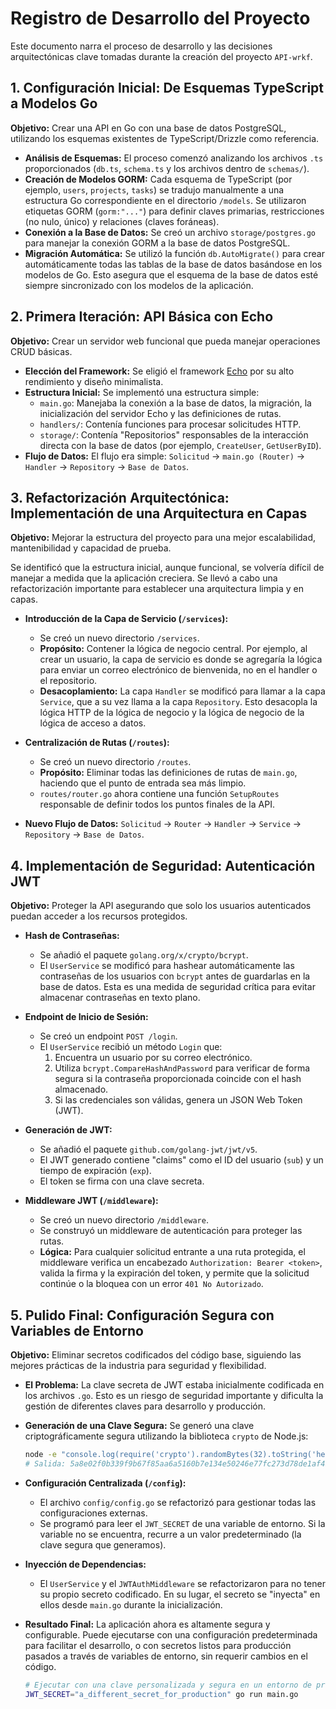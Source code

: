 # Registro de Desarrollo del Proyecto

Este documento narra el proceso de desarrollo y las decisiones arquitectónicas clave tomadas durante la creación del proyecto `API-wrkf`.

## 1. Configuración Inicial: De Esquemas TypeScript a Modelos Go

**Objetivo:** Crear una API en Go con una base de datos PostgreSQL, utilizando los esquemas existentes de TypeScript/Drizzle como referencia.

-   **Análisis de Esquemas:** El proceso comenzó analizando los archivos `.ts` proporcionados (`db.ts`, `schema.ts` y los archivos dentro de `schemas/`).
-   **Creación de Modelos GORM:** Cada esquema de TypeScript (por ejemplo, `users`, `projects`, `tasks`) se tradujo manualmente a una estructura Go correspondiente en el directorio `/models`. Se utilizaron etiquetas GORM (`gorm:"..."`) para definir claves primarias, restricciones (no nulo, único) y relaciones (claves foráneas).
-   **Conexión a la Base de Datos:** Se creó un archivo `storage/postgres.go` para manejar la conexión GORM a la base de datos PostgreSQL.
-   **Migración Automática:** Se utilizó la función `db.AutoMigrate()` para crear automáticamente todas las tablas de la base de datos basándose en los modelos de Go. Esto asegura que el esquema de la base de datos esté siempre sincronizado con los modelos de la aplicación.

## 2. Primera Iteración: API Básica con Echo

**Objetivo:** Crear un servidor web funcional que pueda manejar operaciones CRUD básicas.

-   **Elección del Framework:** Se eligió el framework [Echo](https://echo.labstack.com/) por su alto rendimiento y diseño minimalista.
-   **Estructura Inicial:** Se implementó una estructura simple:
    -   `main.go`: Manejaba la conexión a la base de datos, la migración, la inicialización del servidor Echo y las definiciones de rutas.
    -   `handlers/`: Contenía funciones para procesar solicitudes HTTP.
    -   `storage/`: Contenía "Repositorios" responsables de la interacción directa con la base de datos (por ejemplo, `CreateUser`, `GetUserByID`).
-   **Flujo de Datos:** El flujo era simple: `Solicitud` -> `main.go (Router)` -> `Handler` -> `Repository` -> `Base de Datos`.

## 3. Refactorización Arquitectónica: Implementación de una Arquitectura en Capas

**Objetivo:** Mejorar la estructura del proyecto para una mejor escalabilidad, mantenibilidad y capacidad de prueba.

Se identificó que la estructura inicial, aunque funcional, se volvería difícil de manejar a medida que la aplicación creciera. Se llevó a cabo una refactorización importante para establecer una arquitectura limpia y en capas.

-   **Introducción de la Capa de Servicio (`/services`):**
    -   Se creó un nuevo directorio `/services`.
    -   **Propósito:** Contener la lógica de negocio central. Por ejemplo, al crear un usuario, la capa de servicio es donde se agregaría la lógica para enviar un correo electrónico de bienvenida, no en el handler o el repositorio.
    -   **Desacoplamiento:** La capa `Handler` se modificó para llamar a la capa `Service`, que a su vez llama a la capa `Repository`. Esto desacopla la lógica HTTP de la lógica de negocio y la lógica de negocio de la lógica de acceso a datos.

-   **Centralización de Rutas (`/routes`):**
    -   Se creó un nuevo directorio `/routes`.
    -   **Propósito:** Eliminar todas las definiciones de rutas de `main.go`, haciendo que el punto de entrada sea más limpio.
    -   `routes/router.go` ahora contiene una función `SetupRoutes` responsable de definir todos los puntos finales de la API.

-   **Nuevo Flujo de Datos:** `Solicitud` -> `Router` -> `Handler` -> `Service` -> `Repository` -> `Base de Datos`.

## 4. Implementación de Seguridad: Autenticación JWT

**Objetivo:** Proteger la API asegurando que solo los usuarios autenticados puedan acceder a los recursos protegidos.

-   **Hash de Contraseñas:**
    -   Se añadió el paquete `golang.org/x/crypto/bcrypt`.
    -   El `UserService` se modificó para hashear automáticamente las contraseñas de los usuarios con `bcrypt` antes de guardarlas en la base de datos. Esta es una medida de seguridad crítica para evitar almacenar contraseñas en texto plano.

-   **Endpoint de Inicio de Sesión:**
    -   Se creó un endpoint `POST /login`.
    -   El `UserService` recibió un método `Login` que:
        1.  Encuentra un usuario por su correo electrónico.
        2.  Utiliza `bcrypt.CompareHashAndPassword` para verificar de forma segura si la contraseña proporcionada coincide con el hash almacenado.
        3.  Si las credenciales son válidas, genera un JSON Web Token (JWT).

-   **Generación de JWT:**
    -   Se añadió el paquete `github.com/golang-jwt/jwt/v5`.
    -   El JWT generado contiene "claims" como el ID del usuario (`sub`) y un tiempo de expiración (`exp`).
    -   El token se firma con una clave secreta.

-   **Middleware JWT (`/middleware`):**
    -   Se creó un nuevo directorio `/middleware`.
    -   Se construyó un middleware de autenticación para proteger las rutas.
    -   **Lógica:** Para cualquier solicitud entrante a una ruta protegida, el middleware verifica un encabezado `Authorization: Bearer <token>`, valida la firma y la expiración del token, y permite que la solicitud continúe o la bloquea con un error `401 No Autorizado`.

## 5. Pulido Final: Configuración Segura con Variables de Entorno

**Objetivo:** Eliminar secretos codificados del código base, siguiendo las mejores prácticas de la industria para seguridad y flexibilidad.

-   **El Problema:** La clave secreta de JWT estaba inicialmente codificada en los archivos `.go`. Esto es un riesgo de seguridad importante y dificulta la gestión de diferentes claves para desarrollo y producción.

-   **Generación de una Clave Segura:** Se generó una clave criptográficamente segura utilizando la biblioteca `crypto` de Node.js:
    ```sh
    node -e "console.log(require('crypto').randomBytes(32).toString('hex'))"
    # Salida: 5a8e02f0b339f9b67f85aa6a5160b7e134e50246e77fc273d78de1af49cfe365
    ```

-   **Configuración Centralizada (`/config`):**
    -   El archivo `config/config.go` se refactorizó para gestionar todas las configuraciones externas.
    -   Se programó para leer el `JWT_SECRET` de una variable de entorno. Si la variable no se encuentra, recurre a un valor predeterminado (la clave segura que generamos).

-   **Inyección de Dependencias:**
    -   El `UserService` y el `JWTAuthMiddleware` se refactorizaron para no tener su propio secreto codificado. En su lugar, el secreto se "inyecta" en ellos desde `main.go` durante la inicialización.

-   **Resultado Final:** La aplicación ahora es altamente segura y configurable. Puede ejecutarse con una configuración predeterminada para facilitar el desarrollo, o con secretos listos para producción pasados a través de variables de entorno, sin requerir cambios en el código.
    ```sh
    # Ejecutar con una clave personalizada y segura en un entorno de producción
    JWT_SECRET="a_different_secret_for_production" go run main.go
    ```
